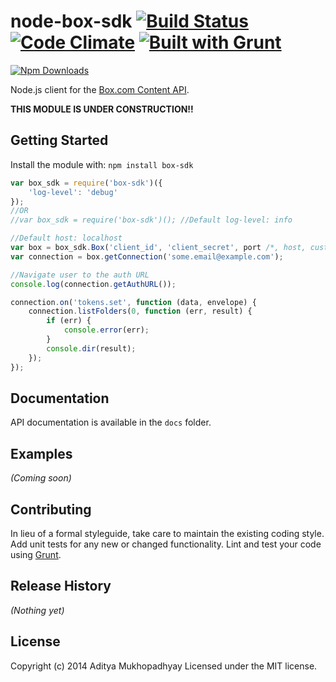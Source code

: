 # node-box-sdk [![Build Status](https://travis-ci.org/adityamukho/node-box-sdk.svg?branch=master)](https://travis-ci.org/adityamukho/node-box-sdk) [![Code Climate](https://codeclimate.com/github/adityamukho/node-box-sdk.png)](https://codeclimate.com/github/adityamukho/node-box-sdk) [![Built with Grunt](https://cdn.gruntjs.com/builtwith.png)](http://gruntjs.com/)

[![Npm Downloads](https://nodei.co/npm/node-box-sdk.png?downloads=true&stars=true)](https://www.npmjs.org/package/box-sdk)

Node.js client for the [Box.com Content API](https://developers.box.com/docs/).

**THIS MODULE IS UNDER CONSTRUCTION!!**

## Getting Started
Install the module with: `npm install box-sdk`

```javascript
var box_sdk = require('box-sdk')({
	'log-level': 'debug'
});
//OR
//var box_sdk = require('box-sdk')(); //Default log-level: info

//Default host: localhost
var box = box_sdk.Box('client_id', 'client_secret', port /*, host, customLogger */);
var connection = box.getConnection('some.email@example.com');

//Navigate user to the auth URL
console.log(connection.getAuthURL());

connection.on('tokens.set', function (data, envelope) {
	connection.listFolders(0, function (err, result) {
		if (err) {
			console.error(err);
		}
		console.dir(result);
	});
});
```

## Documentation
API documentation is available in the `docs` folder.

## Examples
_(Coming soon)_

## Contributing
In lieu of a formal styleguide, take care to maintain the existing coding style. Add unit tests for any new or changed functionality. Lint and test your code using [Grunt](http://gruntjs.com/).

## Release History
_(Nothing yet)_

## License
Copyright (c) 2014 Aditya Mukhopadhyay
Licensed under the MIT license.
